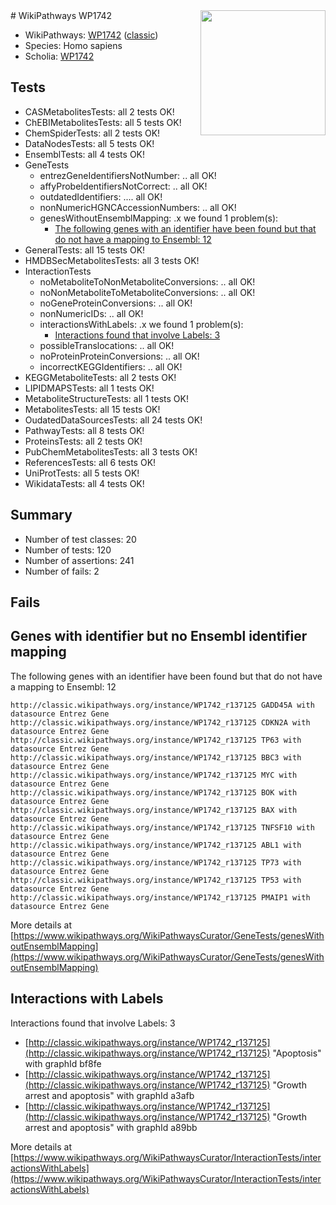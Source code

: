 <img style="float: right; width: 200px" src="https://upload.wikimedia.org/wikipedia/commons/thumb/8/83/Wplogo_with_text_500.png/640px-Wplogo_with_text_500.png" />
# WikiPathways WP1742

* WikiPathways: [WP1742](https://wikipathways.org/pathways/WP1742) ([classic](https://classic.wikipathways.org/instance/WP1742))
* Species: Homo sapiens
* Scholia: [WP1742](https://scholia.toolforge.org/wikipathways/WP1742)
## Tests
* CASMetabolitesTests: all 2 tests OK!
* ChEBIMetabolitesTests: all 5 tests OK!
* ChemSpiderTests: all 2 tests OK!
* DataNodesTests: all 5 tests OK!
* EnsemblTests: all 4 tests OK!
* GeneTests
    * entrezGeneIdentifiersNotNumber: .. all OK!
    * affyProbeIdentifiersNotCorrect: .. all OK!
    * outdatedIdentifiers: .... all OK!
    * nonNumericHGNCAccessionNumbers: .. all OK!
    * genesWithoutEnsemblMapping: .x we found 1 problem(s):
        * [The following genes with an identifier have been found but that do not have a mapping to Ensembl: 12](#c4e5430f)
* GeneralTests: all 15 tests OK!
* HMDBSecMetabolitesTests: all 3 tests OK!
* InteractionTests
    * noMetaboliteToNonMetaboliteConversions: .. all OK!
    * noNonMetaboliteToMetaboliteConversions: .. all OK!
    * noGeneProteinConversions: .. all OK!
    * nonNumericIDs: .. all OK!
    * interactionsWithLabels: .x we found 1 problem(s):
        * [Interactions found that involve Labels: 3](#630d267a)
    * possibleTranslocations: .. all OK!
    * noProteinProteinConversions: .. all OK!
    * incorrectKEGGIdentifiers: .. all OK!
* KEGGMetaboliteTests: all 2 tests OK!
* LIPIDMAPSTests: all 1 tests OK!
* MetaboliteStructureTests: all 1 tests OK!
* MetabolitesTests: all 15 tests OK!
* OudatedDataSourcesTests: all 24 tests OK!
* PathwayTests: all 8 tests OK!
* ProteinsTests: all 2 tests OK!
* PubChemMetabolitesTests: all 3 tests OK!
* ReferencesTests: all 6 tests OK!
* UniProtTests: all 5 tests OK!
* WikidataTests: all 4 tests OK!


## Summary

* Number of test classes: 20
* Number of tests: 120
* Number of assertions: 241
* Number of fails: 2

## Fails

<a name="c4e5430f" />

## Genes with identifier but no Ensembl identifier mapping

The following genes with an identifier have been found but that do not have a mapping to Ensembl: 12
```
http://classic.wikipathways.org/instance/WP1742_r137125 GADD45A with datasource Entrez Gene
http://classic.wikipathways.org/instance/WP1742_r137125 CDKN2A with datasource Entrez Gene
http://classic.wikipathways.org/instance/WP1742_r137125 TP63 with datasource Entrez Gene
http://classic.wikipathways.org/instance/WP1742_r137125 BBC3 with datasource Entrez Gene
http://classic.wikipathways.org/instance/WP1742_r137125 MYC with datasource Entrez Gene
http://classic.wikipathways.org/instance/WP1742_r137125 BOK with datasource Entrez Gene
http://classic.wikipathways.org/instance/WP1742_r137125 BAX with datasource Entrez Gene
http://classic.wikipathways.org/instance/WP1742_r137125 TNFSF10 with datasource Entrez Gene
http://classic.wikipathways.org/instance/WP1742_r137125 ABL1 with datasource Entrez Gene
http://classic.wikipathways.org/instance/WP1742_r137125 TP73 with datasource Entrez Gene
http://classic.wikipathways.org/instance/WP1742_r137125 TP53 with datasource Entrez Gene
http://classic.wikipathways.org/instance/WP1742_r137125 PMAIP1 with datasource Entrez Gene
```

More details at [https://www.wikipathways.org/WikiPathwaysCurator/GeneTests/genesWithoutEnsemblMapping](https://www.wikipathways.org/WikiPathwaysCurator/GeneTests/genesWithoutEnsemblMapping)

<a name="630d267a" />

## Interactions with Labels

Interactions found that involve Labels: 3

* [http://classic.wikipathways.org/instance/WP1742_r137125](http://classic.wikipathways.org/instance/WP1742_r137125) "Apoptosis" with graphId bf8fe
* [http://classic.wikipathways.org/instance/WP1742_r137125](http://classic.wikipathways.org/instance/WP1742_r137125) "Growth arrest and apoptosis" with graphId a3afb
* [http://classic.wikipathways.org/instance/WP1742_r137125](http://classic.wikipathways.org/instance/WP1742_r137125) "Growth arrest and apoptosis" with graphId a89bb


More details at [https://www.wikipathways.org/WikiPathwaysCurator/InteractionTests/interactionsWithLabels](https://www.wikipathways.org/WikiPathwaysCurator/InteractionTests/interactionsWithLabels)


